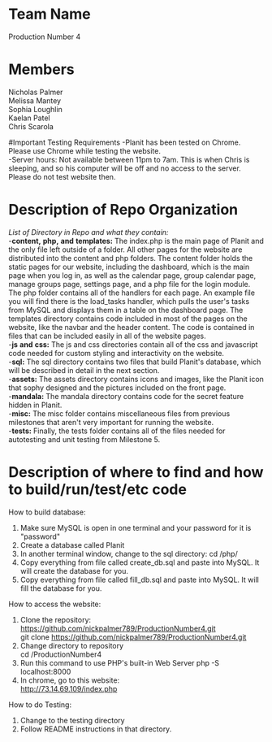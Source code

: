# Team Name
Production Number 4

# Members
Nicholas Palmer  
Melissa Mantey  
Sophia Loughlin  
Kaelan Patel  
Chris Scarola  

#Important Testing Requirements
-Planit has been tested on Chrome. Please use Chrome while testing the website.  
-Server hours: Not available between 11pm to 7am. This is when Chris is sleeping, and so his computer will be off and no access to the server. Please do not test website then.  

# Description of Repo Organization
*List* *of* *Directory* *in* *Repo* *and* *what* *they* *contain:*  
-**content,** **php,** **and** **templates:** The index.php is the main page of Planit and the only file left outside of a folder. All other pages for the website are distributed into the content and php folders. The content folder holds the static pages for our website, including the dashboard, which is the main page when you log in, as well as the calendar page, group calendar page, manage groups page, settings page, and a php file for the login module. The php folder contains all of the handlers for each page. An example file you will find there is the load_tasks handler, which pulls the user's tasks from MySQL and displays them in a table on the dashboard page.
The templates directory contains code included in most of the pages on the website, like the navbar and the header content. The code is contained in files that can be included easily in all of the website pages.  
-**js** **and** **css:** The js and css directories contain all of the css and javascript code needed for custom styling and interactivity on the website.   
-**sql:** The sql directory contains two files that build Planit's database, which will be described in detail in the next section.  
-**assets:** The assets directory contains icons and images, like the Planit icon that sophy designed and the pictures included on the front page.  
-**mandala:** The mandala directory contains code for the secret feature hidden in Planit.  
-**misc:** The misc folder contains miscellaneous files from previous milestones that aren't very important for running the website.  
-**tests:** Finally, the tests folder contains all of the files needed for autotesting and unit testing from Milestone 5.  
	
# Description of where to find and how to build/run/test/etc code
How to build database:  
1. Make sure MySQL is open in one terminal and your password for it is "password"  
2. Create a database called Planit  
3. In another terminal window, change to the sql directory: 
	cd /php/  
4. Copy everything from file called create_db.sql and paste into MySQL. It will create the database for you.  
5. Copy everything from file called fill_db.sql and paste into MySQL. It will fill the database for you.  

How to access the website:  
1. Clone the repository: https://github.com/nickpalmer789/ProductionNumber4.git  
	git clone https://github.com/nickpalmer789/ProductionNumber4.git  
2. Change directory to repository  
	cd /ProductionNumber4  
3. Run this command to use PHP's built-in Web Server
	php -S localhost:8000  
4. In chrome, go to this website:  
	http://73.14.69.109/index.php  

How to do Testing: 
1. Change to the testing directory  
2. Follow README instructions in that directory.   
